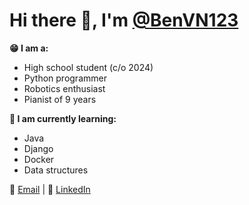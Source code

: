 # Hi there 👋, I'm [@BenVN123](https://github.com/BenVN123)

**😁 I am a:**
- High school student (c/o 2024)
- Python programmer
- Robotics enthusiast
- Pianist of 9 years

**🧠 I am currently learning:**
- Java
- Django
- Docker
- Data structures

📧 [Email](mailto:bnguyen123.vn@gmail.com) | 🔗 [LinkedIn](linkedin.com/in/ben-nguyen-214220209)
